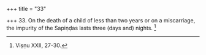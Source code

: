 +++
title = "33"

+++
33. On the death of a child of less than two years or on a miscarriage, the impurity of the Sapiṇḍas lasts three (days and) nights. [^22] 


[^22]:  Viṣṇu XXII, 27-30.

